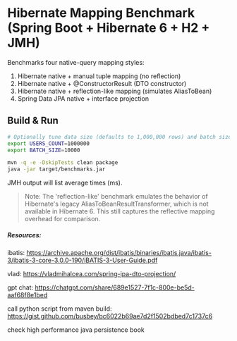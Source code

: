# Hibernate Mapping Benchmark (Spring Boot + Hibernate 6 + H2 + JMH)

Benchmarks four native-query mapping styles:

1) Hibernate native + manual tuple mapping (no reflection)
2) Hibernate native + @ConstructorResult (DTO constructor)
3) Hibernate native + reflection-like mapping (simulates AliasToBean)
4) Spring Data JPA native + interface projection

## Build & Run

```bash
# Optionally tune data size (defaults to 1,000,000 rows) and batch size
export USERS_COUNT=1000000
export BATCH_SIZE=10000

mvn -q -e -DskipTests clean package
java -jar target/benchmarks.jar
```

JMH output will list average times (ms).

> Note: The 'reflection-like' benchmark emulates the behavior of Hibernate's legacy AliasToBeanResultTransformer,
> which is not available in Hibernate 6. This still captures the reflective mapping overhead for comparison.

##### Resources:

ibatis: https://archive.apache.org/dist/ibatis/binaries/ibatis.java/ibatis-3/ibatis-3-core-3.0.0-190/iBATIS-3-User-Guide.pdf

vlad: https://vladmihalcea.com/spring-jpa-dto-projection/

gpt chat: https://chatgpt.com/share/689e1527-7f1c-800e-be5d-aaf68f8e1bed

call python script from maven build: https://gist.github.com/busbey/bc6022b69ae7d2f1502bdbed7c1737c6

check high performance java persistence book